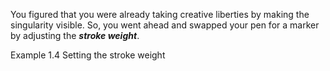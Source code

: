 <p class="main-text small-text">
    You figured that you were already taking creative liberties by making the singularity visible. So, you went ahead and swapped your pen for
    a marker by adjusting the <em><strong>stroke weight</strong></em>.
</p>
<p class="main-text small-text">Example 1.4 Setting the stroke weight</p>
<script type="text/p5" data-autoplay src="/sketches/chapter-1/setting-stroke-weight.js"></script>

